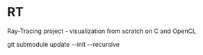 # RT
Ray-Tracing project - visualization from scratch on C and OpenCL


git submodule update --init --recursive
